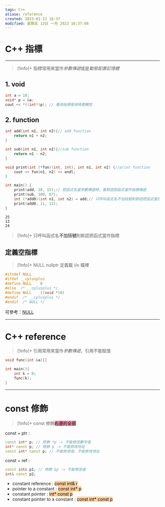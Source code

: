 ```yaml
---
tags: C++
aliase: reference
created: 2023-01-13 16:37
modified: 星期五 13日 一月 2023 16:37:08
---
```


# C++ 指標
***
>[!info]+
>指標常用來當作*參數傳遞*或是*動態配置記憶體*

## 1. void
```cpp linenos title:"void pointer"
int a = 10;
void* p = &a;
cout << *((int*)p); // 萬用指標使用時要轉型
```

## 2. function
```cpp linenos title:"function pointer"
int add(int n1, int n2){// add function
	return n1 + n2;
}

int sub(int n1, int n2){//sub function
	return n1 - n2;
}

void print(int (*fun)(int, int), int n1, int n2) {//print function
	cout << fun(n1, n2) << endl;
}

int main() {
	print(add, 10, 15);// 把函式名當參數傳遞時，會默認把函式當作指標傳遞
	print(sub, 100, 87);
	int (*add0)(int n1, int n2) = add;// 只呼叫函式名不加括號則默認把函式當作指標
	print(add0, 11, 13);
}
```
```result
25
13
24
```

>[!info]+
>只呼叫函式名**不加括號**則默認把函式當作指標

## 定義空指標
>[!info]+
>NULL nullptr 定義載 i/o 檔裡

```cpp
#ifndef NULL
#ifdef __cplusplus
#define NULL    0
#else  /* __cplusplus */
#define NULL    ((void *)0)
#endif  /* __cplusplus */
#endif  /* NULL */
```

可參考：[NULL](https://bbs.csdn.net/topics/390602299)

---
# C++ reference 
>[!info]+
>引用常用來當作*參數傳遞*，引用不能賦值

```cpp linenos title:"參數"
void func(int &a){}

int main(){
	int k = 0;
	func(k);
}
```


***

# const 修飾

>[!info]+
>const 修飾<mark style="background: #FF5582A6;">右邊的全部</mark>

const + ptr :
```cpp 
const int* p; // 修飾 *p -> 不能修改數字值
int* const p; // 修飾 p -> 不能修改地址
const int* const p; // 不能修改值、不能修改地址
```
const + ref :
```cpp 
const int& p1; // 修飾 &p -> 不能修改值
int& const p2; 
```

- constant reference : <mark style="background: #FFB86CA6;">const int& r</mark>
- pointer to a constant : <mark style="background: #FFB86CA6;">const int* p</mark>
- constant pointer : <mark style="background: #FFB86CA6;">int* const p</mark>
- constant pointer to a constant : <mark style="background: #FFB86CA6;">const int* const p</mark>